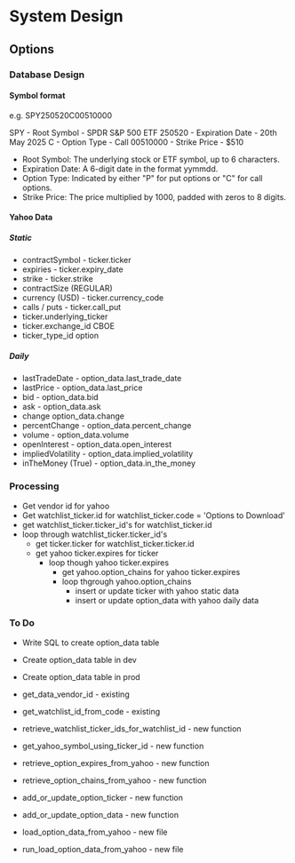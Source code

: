 # System Design

## Options

### Database Design

#### Symbol format

e.g. SPY250520C00510000

SPY - Root Symbol - SPDR S&P 500 ETF
250520 - Expiration Date - 20th May 2025
C - Option Type - Call
00510000 - Strike Price - $510

- Root Symbol: The underlying stock or ETF symbol, up to 6 characters.
- Expiration Date: A 6-digit date in the format yymmdd.
- Option Type: Indicated by either "P" for put options or "C" for call options.
- Strike Price: The price multiplied by 1000, padded with zeros to 8 digits.

#### Yahoo Data

##### Static

- contractSymbol - ticker.ticker
- expiries - ticker.expiry_date
- strike - ticker.strike
- contractSize (REGULAR)
- currency (USD) - ticker.currency_code
- calls / puts - ticker.call_put
- ticker.underlying_ticker
- ticker.exchange_id CBOE
- ticker_type_id option

##### Daily

- lastTradeDate - option_data.last_trade_date
- lastPrice - option_data.last_price
- bid - option_data.bid
- ask - option_data.ask
- change option_data.change
- percentChange - option_data.percent_change
- volume - option_data.volume
- openInterest - option_data.open_interest
- impliedVolatility - option_data.implied_volatility
- inTheMoney (True) - option_data.in_the_money

### Processing

- Get vendor id for yahoo
- Get watchlist_ticker.id for watchlist_ticker.code = 'Options to Download'
- get watchlist_ticker.ticker_id's for watchlist_ticker.id
- loop through watchlist_ticker.ticker_id's
  - get ticker.ticker for watchlist_ticker.ticker.id
  - get yahoo ticker.expires for ticker
    - loop though yahoo ticker.expires
      - get yahoo.option_chains for yahoo ticker.expires
      - loop thgrough yahoo.option_chains
        - insert or update ticker with yahoo static data
        - insert or update option_data with yahoo daily data

### To Do

- Write SQL to create option_data table
- Create option_data table in dev
- Create option_data table in prod

- get_data_vendor_id - existing
- get_watchlist_id_from_code - existing
- retrieve_watchlist_ticker_ids_for_watchlist_id - new function
- get_yahoo_symbol_using_ticker_id - new function
- retrieve_option_expires_from_yahoo - new function
- retrieve_option_chains_from_yahoo - new function
- add_or_update_option_ticker - new function
- add_or_update_option_data - new function
- load_option_data_from_yahoo - new file
- run_load_option_data_from_yahoo - new file

